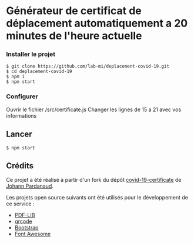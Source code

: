 # Générateur de certificat de déplacement automatiquement a 20 minutes de l'heure actuelle

### Installer le projet

```console
$ git clone https://github.com/lab-mi/deplacement-covid-19.git
$ cd deplacement-covid-19
$ npm i
$ npm start
```

### Configurer

Ouvrir le fichier /src/certificate.js
Changer les lignes de 15 a 21 avec vos informations

## Lancer

```console
$ npm start
```

## Crédits

Ce projet a été réalisé à partir d'un fork du dépôt [covid-19-certificate](https://github.com/nesk/covid-19-certificate) de [Johann Pardanaud](https://github.com/nesk).

Les projets open source suivants ont été utilisés pour le développement de ce 
service :

- [PDF-LIB](https://pdf-lib.js.org/)
- [qrcode](https://github.com/soldair/node-qrcode)
- [Bootstrap](https://getbootstrap.com/)
- [Font Awesome](https://fontawesome.com/license)

